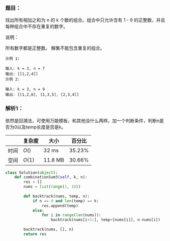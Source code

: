 ### 题目：
找出所有相加之和为 n 的 k 个数的组合。组合中只允许含有 1 - 9 的正整数，并且每种组合中不存在重复的数字。

说明：

所有数字都是正整数。
解集不能包含重复的组合。 

```
示例 1:

输入: k = 3, n = 7
输出: [[1,2,4]]
示例 2:

输入: k = 3, n = 9
输出: [[1,2,6], [1,3,5], [2,3,4]]
```

### 解析1：
依然是回溯法，可使用万能模板，和其他没什么两样。加一个判断条件，判断n是否为0以及temp长度是否是k。

|  |复杂度|大小|百分比|
|--|--|--|--|
|时间|$O()$|32 ms|35.23%|
|空间|$O(1)$|11.8 MB|30.66%|

```python
class Solution(object):
    def combinationSum3(self, k, n):
        res = []
        nums = list(range(1, 10))
        
        def backtrack(nums, temp, n):
            if n == 0 and len(temp) == k:
                res.append(temp)
            else:
                for i in range(len(nums)):
                    backtrack(nums[i+1:], temp+[nums[i]], n-nums[i])
        
        backtrack(nums, [], n)
        return res   
```